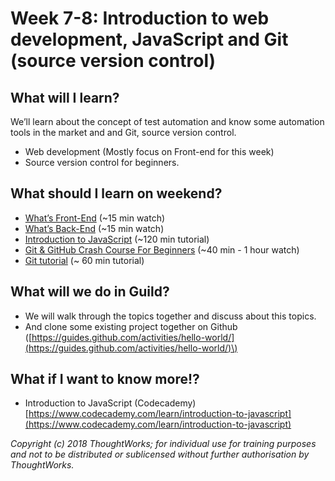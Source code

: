 # Week 7-8: Introduction to web development, JavaScript and Git \(source version control\)

## What will I learn?

We’ll learn about the concept of test automation and know some automation tools in the market and and Git, source version control.

* Web development \(Mostly focus on Front-end for this week\)
* Source version control for beginners.

## What should I learn on weekend?

* [What’s Front-End](https://www.youtube.com/watch?v=GJ8jidDdWVg) \(~15 min watch\)
* [What’s Back-End](https://www.youtube.com/watch?v=WwbBOQaM0Zw) \(~15 min watch\)
* [Introduction to JavaScript](https://testautomationu.applitools.com/javascript-tutorial/) \(~120 min tutorial\)
* [Git & GitHub Crash Course For Beginners](https://youtu.be/SWYqp7iY_Tc) \(~40 min - 1 hour watch\)
* [Git tutorial](https://testautomationu.applitools.com/git-tutorial/) \(~ 60 min tutorial\)

## What will we do in Guild?

* We will walk through the topics together and discuss about this topics.
* And clone some existing project together on Github \([https://guides.github.com/activities/hello-world/](https://guides.github.com/activities/hello-world/)\)

## What if I want to know more!?

* Introduction to JavaScript \(Codecademy\) [https://www.codecademy.com/learn/introduction-to-javascript](https://www.codecademy.com/learn/introduction-to-javascript)

_Copyright \(c\) 2018 ThoughtWorks; for individual use for training purposes and not to be distributed or sublicensed without further authorisation by ThoughtWorks._

